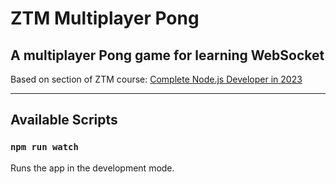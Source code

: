 # ZTM Multiplayer Pong

## A multiplayer Pong game for learning WebSocket

Based on section of ZTM course: [Complete Node.js Developer in 2023](https://zerotomastery.io/courses/learn-node-js/)

---

## Available Scripts

### `npm run watch`

Runs the app in the development mode.<br />
